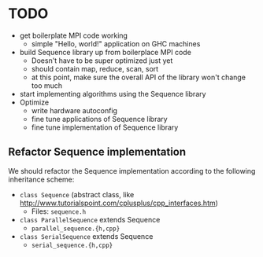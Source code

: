 # TODO

- get boilerplate MPI code working
  - simple "Hello, world!" application on GHC machines
- build Sequence library up from boilerplace MPI code
  - Doesn't have to be super optimized just yet
  - should contain map, reduce, scan, sort
  - at this point, make sure the overall API of the library won't change too much
- start implementing algorithms using the Sequence library
- Optimize
  - write hardware autoconfig
  - fine tune applications of Sequence library
  - fine tune implementation of Sequence library


## Refactor Sequence implementation

We should refactor the Sequence implementation according to the following
inheritance scheme:

- `class Sequence` (abstract class, like
  <http://www.tutorialspoint.com/cplusplus/cpp_interfaces.htm>)
  - Files: `sequence.h`
- `class ParallelSequence` extends Sequence
  - `parallel_sequence.{h,cpp}`
- `class SerialSequence` extends Sequence
  - `serial_sequence.{h,cpp}`

